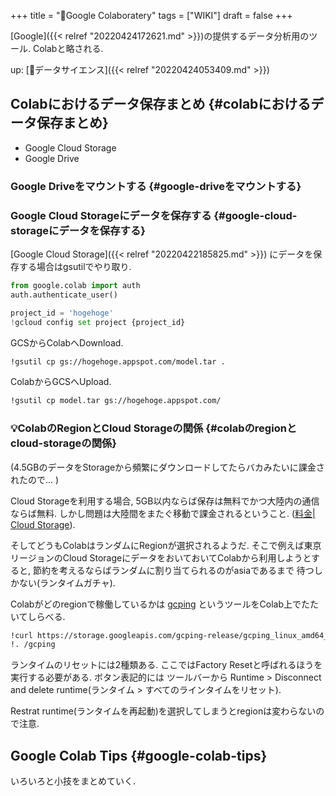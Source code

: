 +++
title = "📝Google Colaboratery"
tags = ["WIKI"]
draft = false
+++

[Google]({{< relref "20220424172621.md" >}})の提供するデータ分析用のツール. Colabと略される.

up: [📂データサイエンス]({{< relref "20220424053409.md" >}})


## Colabにおけるデータ保存まとめ {#colabにおけるデータ保存まとめ}

-   Google Cloud Storage
-   Google Drive


### Google Driveをマウントする {#google-driveをマウントする}


### Google Cloud Storageにデータを保存する {#google-cloud-storageにデータを保存する}

[Google Cloud Storage]({{< relref "20220422185825.md" >}}) にデータを保存する場合はgsutilでやり取り.

```python
from google.colab import auth
auth.authenticate_user()

project_id = 'hogehoge'
!gcloud config set project {project_id}
```

GCSからColabへDownload.

```sh
!gsutil cp gs://hogehoge.appspot.com/model.tar .
```

ColabからGCSへUpload.

```sh
!gsutil cp model.tar gs://hogehoge.appspot.com/
```


### 💡ColabのRegionとCloud Storageの関係 {#colabのregionとcloud-storageの関係}

(4.5GBのデータをStorageから頻繁にダウンロードしてたらバカみたいに課金されたので... )

Cloud Storageを利用する場合, 5GB以内ならば保存は無料でかつ大陸内の通信ならば無料. しかし問題は大陸間をまたぐ移動で課金されるということ. ([料金| Cloud Storage](https://cloud.google.com/storage/pricing?hl=ja#cloud-storage-always-free)).

そしてどうもColabはランダムにRegionが選択されるようだ. そこで例えば東京リージョンのCloud StorageにデータをおいておいてColabから利用しようとすると, 節約を考えるならばランダムに割り当てられるのがasiaであるまで 待つしかない(ランタイムガチャ).

Colabがどのregionで稼働しているかは [gcping](https://github.com/GoogleCloudPlatform/gcping) というツールをColab上でたたいてしらべる.

```sh
!curl https://storage.googleapis.com/gcping-release/gcping_linux_amd64_latest > gcping && chmod +x gcping
!. /gcping
```

ランタイムのリセットには2種類ある. ここではFactory Resetと呼ばれるほうを実行する必要がある. ボタン表記的には ツールバーから Runtime > Disconnect and delete runtime(ランタイム > すべてのラインタイムをリセット).

Restrat runtime(ランタイムを再起動)を選択してしまうとregionは変わらないので注意.


## Google Colab Tips {#google-colab-tips}

いろいろと小技をまとめていく.
